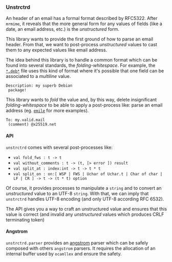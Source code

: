 ### Unstrctrd

An header of an email has a formal format described by RFC5322. After `mrmime`,
it reveals that the more general form for any values of fields (like a date, an
email address, etc.) is the _unstructured_ form.

This library wants to provide the first ground of how to parse an email header.
From that, we want to post-process _unstructured_ values to cast them to any
expected values like email address.

The idea behind this library is to handle a common format which can be found
into several standards, the _folding-whitespace_. For example, the [`*.deb*`][deb]
file uses this kind of format where it's possible that one field can be
associated to a _multiline_ value.

```deb
Description: my superb Debian
 package!
```

This library wants to _fold_ the value and, by this way, delete insignificant
_folding-whitespace_ to be able to apply a post-process like: parse an email
address (eg. [`emile`][emile] for more examples).

```mail
To: my.valid.mail
 (comment) @x25519.net
```

#### API

`unstrctrd` comes with several post-processes like:
- `val fold_fws : t -> t`
- `val without_comments : t -> (t, [> error ]) result`
- `val split_at : index:int -> t -> t * t`
- `val split_on : on:[ WSP | FWS | Uchar of Uchar.t | Char of char | LF | CR ] -> t -> (t * t) option`

Of course, it provides processes to manipulate a `string` and to convert an
_unstructured_ value to an UTF-8 `string`. With that, we can imply that
`unstrctrd` handles UTF-8 encoding (and only UTF-8 according RFC 6532).

The API gives you a way to craft an unstructured value and ensures that this
value is correct (and invalid any _unstructured_ values which produces CRLF
terminating token)

#### Angstrom

`unstrctrd.parser` provides an [angstrom][angstrom] parser which can be safely
composed with others `angstrom` parsers. It requires the allocation of an
internal buffer used by `ocamllex` and ensure the safety.

[deb]: https://fr.wikipedia.org/wiki/Deb
[emile]: https://github.com/dinosaure/emile.git
[angstrom]: https://github.com/inhabitedtype/angstrom.git
